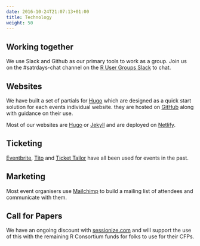 ```yaml
---
date: 2016-10-24T21:07:13+01:00
title: Technology
weight: 50
---
```



## Working together
We use Slack and Github as our primary tools to work as a group. Join us on the #satrdays-chat channel on the [R User Groups Slack](https://join.slack.com/t/rusergroups/shared_invite/enQtMjEyNDA3MzcyMjczLTE3NWEzNjQ3MjZiMWM0OGE2ZWFiZDliNTY4NTJjYWY1NGNjMmNlNDUzNzkzOTZmMDBjYjRiZjFhNjk4MDY0ZGY) to chat.

## Websites
We have built a set of partials for [Hugo](//gohugo.io) which are designed as a quick start solution for each events individual website. they are hosted on [GitHub](https://github.com/satRdays/satRday_site_template) along with guidance on their use.

Most of our websites are [Hugo](//gohugo.io) or [Jekyll](//jekyllrb.com) and are deployed on [Netlify](//netlify.com).

## Ticketing
[Eventbrite](https://www.eventbrite.com/), [Tito](https://www.eventbrite.com/) and [Ticket Tailor](https://www.eventbrite.com/) have all been used for events in the past.

## Marketing
Most event organisers use [Mailchimp](//mailchimp.com) to build a mailing list of attendees and communicate with them. 

## Call for Papers
We have an ongoing discount with [sessionize.com](//sessionize.com) and will support the use of this with the remaining R Consortium funds for folks to use for their CFPs.

